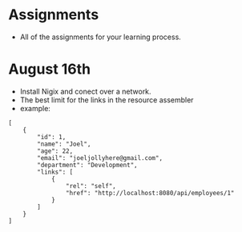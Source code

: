 # Assignments
* All of the assignments for your learning process.
# August 16th
* Install Nigix and conect over a network.
* The best limit for the links in the resource assembler
* example:
```
[
    {
        "id": 1,
        "name": "Joel",
        "age": 22,
        "email": "joeljollyhere@gmail.com",
        "department": "Development",
        "links": [
            {
                "rel": "self",
                "href": "http://localhost:8080/api/employees/1"
            }
        ]
    }
]
```
